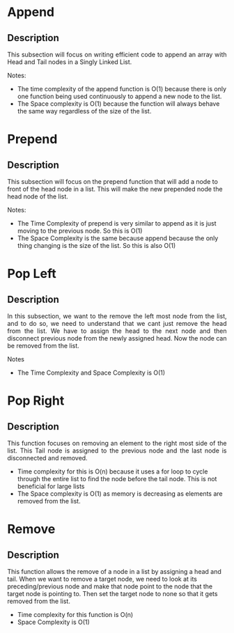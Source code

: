 <h1>Append</h1>

<h2>Description</h2>

<p align="Justify">This subsection will focus on writing efficient code to append an array with Head and Tail nodes in a Singly Linked List.</p>

<p>Notes:</p>

 - The time complexity of the append function is O(1) because there is only one function being used continuously to append a new node to the list.
 - The Space complexity is O(1) because the function will always behave the same way regardless of the size of the list.

<h1>Prepend</h1>

<h2>Description</h2>

<p>This subsection will focus on the prepend function that will add a node to front of the head node in a list. This will make the new prepended node the head node of the list.</p>

<p>Notes:</p>

 - The Time Complexity of prepend is very similar to append as it is just moving to the previous node. So this is O(1)
 - The Space Complexity is the same because append because the only thing changing is the size of the list. So this is also O(1)

<h1>Pop Left</h1>

<h2>Description</h2>

<p align="Justify">In this subsection, we want to the remove the left most node from the list, and to do so, we need to understand that we cant just remove the head from the list. We have to assign the head to the next node and then disconnect previous node from the newly assigned head. Now the node can be removed from the list. </p>

<p>Notes</p>

 - The Time Complexity and Space Complexity is O(1)

<h1>Pop Right</h1>

<h2>Description</h2>

<p align="justify">This function focuses on removing an element to the right most side of the list. This Tail node is assigned to the previous node and the last node is disconnected and removed.</p>

- Time complexity for this is O(n) because it uses a for loop to cycle through the entire list to find the node before the tail node. This is not beneficial for large lists
- The Space complexity is O(1) as memory is decreasing as elements are removed from the list.

<h1>Remove</h1>

<h2>Description</h2>

<p>This function allows the remove of a node in a list by assigning a head and tail. When we want to remove a target node, we need to look at its preceding/previous node and make that node point to the node that the target node is pointing to. Then set the target node to none so that it gets removed from the list.</p>

- Time complexity for this function is O(n)
- Space Complexity is O(1)